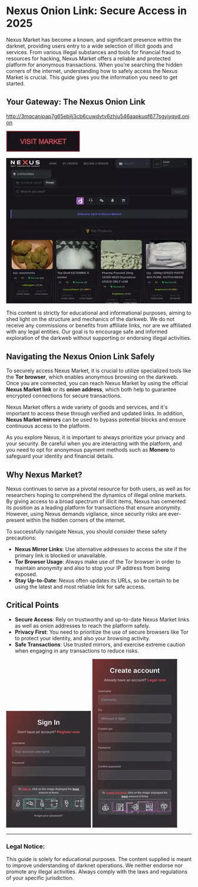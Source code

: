 # Nexus Onion Link: Secure Access in 2025

Nexus Market has become a known, and significant presence within the darknet, providing users entry to a wide selection of illicit goods and services. From various illegal substances and tools for financial fraud to resources for hacking, Nexus Market offers a reliable and protected platform for anonymous transactions. When you're searching the hidden corners of the internet, understanding how to safely access the Nexus Market is crucial. This guide gives you the information you need to get started.

## Your Gateway: The Nexus Onion Link

http://3mqcanipap7g65ebjlj3cb6cuwdvtv6zhju546aapkuqf677sgyiyqyd.onion

[<img src="/illustrations/sharp.webp" width="200">](http://3mqcanipap7g65ebjlj3cb6cuwdvtv6zhju546aapkuqf677sgyiyqyd.onion)

<a href="http://3mqcanipap7g65ebjlj3cb6cuwdvtv6zhju546aapkuqf677sgyiyqyd.onion"><img src="/illustrations/plan.webp" alt="image" style="max-width: 100%;"></a>

This content is strictly for educational and informational purposes, aiming to shed light on the structure and mechanics of the darkweb. We do not receive any commissions or benefits from affiliate links, nor are we affiliated with any legal entities. Our goal is to encourage safe and informed exploration of the darkweb without supporting or endorsing illegal activities.

## Navigating the Nexus Onion Link Safely

To securely access Nexus Market, it is crucial to utilize specialized tools like the **Tor browser**, which enables anonymous browsing on the darkweb. Once you are connected, you can reach Nexus Market by using the official **Nexus Market link** or its **onion address**, which both help to guarantee encrypted connections for secure transactions.

Nexus Market offers a wide variety of goods and services, and it's important to access these through verified and updated links. In addition, **Nexus Market mirrors** can be used to bypass potential blocks and ensure continuous access to the platform.

As you explore Nexus, it is important to always prioritize your privacy and your security. Be careful when you are interacting with the platform, and you need to opt for anonymous payment methods such as **Monero** to safeguard your identity and financial details.

## Why Nexus Market?

Nexus continues to serve as a pivotal resource for both users, as well as for researchers hoping to comprehend the dynamics of illegal online markets. By giving access to a broad spectrum of illicit items, Nexus has cemented its position as a leading platform for transactions that ensure anonymity. However, using Nexus demands vigilance, since security risks are ever-present within the hidden corners of the internet.

To successfully navigate Nexus, you should consider these safety precautions:

-   **Nexus Mirror Links**: Use alternative addresses to access the site if the primary link is blocked or unavailable.
-   **Tor Browser Usage**: Always make use of the Tor browser in order to maintain anonymity and also to stop your IP address from being exposed.
-   **Stay Up-to-Date**: Nexus often updates its URLs, so be certain to be using the latest and most reliable link for safe access.

## Critical Points

-   **Secure Access**: Rely on trustworthy and up-to-date Nexus Market links as well as onion addresses to reach the platform safely.
-   **Privacy First**: You need to prioritize the use of secure browsers like Tor to protect your identity, and also your browsing activity.
-   **Safe Transactions**: Use trusted mirrors, and exercise extreme caution when engaging in any transactions to reduce risks.

<a href="http://3mqcanipap7g65ebjlj3cb6cuwdvtv6zhju546aapkuqf677sgyiyqyd.onion"><img src="/illustrations/part.webp" alt="image" style="max-width: 100%;"></a>
<a href="http://3mqcanipap7g65ebjlj3cb6cuwdvtv6zhju546aapkuqf677sgyiyqyd.onion"><img src="/illustrations/quiet.webp" alt="image" style="max-width: 100%;"></a>

---

### Legal Notice:

This guide is solely for educational purposes. The content supplied is meant to improve understanding of darknet operations. We neither endorse nor promote any illegal activities. Always comply with the laws and regulations of your specific jurisdiction.